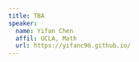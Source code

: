 ```yaml
---
title: TBA
speaker:
  name: Yifan Chen
  affil: UCLA, Math
  url: https://yifanc96.github.io/
---
```

